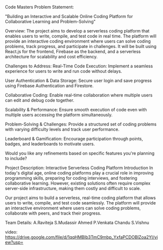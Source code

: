 Code Masters
Problem Statement:

"Building an Interactive and Scalable Online Coding Platform for Collaborative Learning and Problem-Solving"

Overview:
The project aims to develop a serverless coding platform that enables users to write, compile, and test code in real time. The platform will provide an interactive coding environment where users can solve coding problems, track progress, and participate in challenges. It will be built using React.js for the frontend, Firebase as the backend, and a serverless architecture for scalability and cost efficiency.

Challenges to Address:
Real-Time Code Execution: Implement a seamless experience for users to write and run code without delays.

User Authentication & Data Storage: Secure user login and save progress using Firebase Authentication and Firestore.

Collaborative Coding: Enable real-time collaboration where multiple users can edit and debug code together.

Scalability & Performance: Ensure smooth execution of code even with multiple users accessing the platform simultaneously.

Problem-Solving & Challenges: Provide a structured set of coding problems with varying difficulty levels and track user performance.

Leaderboard & Gamification: Encourage participation through points, badges, and leaderboards to motivate users.

Would you like any refinements based on specific features you're planning to include?




Project Description: Interactive Serverless Coding Platform
Introduction
In today's digital age, online coding platforms play a crucial role in improving programming skills, preparing for coding interviews, and fostering collaborative learning. However, existing solutions often require complex server-side infrastructure, making them costly and difficult to scale.

Our project aims to build a serverless, real-time coding platform that allows users to write, compile, and test code seamlessly. The platform will provide an interactive environment where users can solve coding problems, collaborate with peers, and track their progress.

Team Details:
A.Raviteja
S.Mudassir Ahmed
P.Venkata Chandu
S.Vishnu



video: https://drive.google.com/file/d/1qqHMBlb3TmC9mbp_YxfaPCDOBlZoa2Yl/view?usp=

